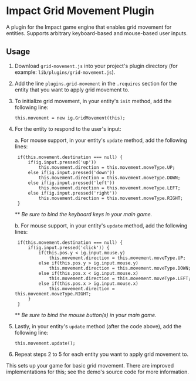 Impact Grid Movement Plugin
===
A plugin for the Impact game engine that enables grid movement for entities. Supports arbitrary keyboard-based and mouse-based user inputs.


Usage
---
1. Download `grid-movement.js` into your project's plugin directory (for example: `lib/plugins/grid-movement.js`).
2. Add the line `plugins.grid-movement` in the `.requires` section for the entity that you want to apply grid movement to.
3. To initialize grid movement, in your entity's `init` method, add the following line:

    ```
    this.movement = new ig.GridMovement(this);
    ```

4. For the entity to respond to the user's input:

    a. For mouse support, in your entity's `update` method, add the following lines:

        if(this.movement.destination === null) {
            if(ig.input.pressed('up'))
                this.movement.direction = this.movement.moveType.UP;
            else if(ig.input.pressed('down'))
                this.movement.direction = this.movement.moveType.DOWN;
            else if(ig.input.pressed('left'))
                this.movement.direction = this.movement.moveType.LEFT;
            else if(ig.input.pressed('right'))
                this.movement.direction = this.movement.moveType.RIGHT;
        }

    ** *Be sure to bind the keyboard keys in your main game.*

    b. For mouse support, in your entity's `update` method, add the following lines:

        if(this.movement.destination === null) {
            if(ig.input.pressed('click')) {
                if(this.pos.y < ig.input.mouse.y)
                    this.movement.direction = this.movement.moveType.UP;
                else if(this.pos.y > ig.input.mouse.y)
                    this.movement.direction = this.movement.moveType.DOWN;
                else if(this.pos.x < ig.input.mouse.x)
                    this.movement.direction = this.movement.moveType.LEFT;
                else if(this.pos.x > ig.input.mouse.x)
                    this.movement.direction = this.movement.moveType.RIGHT;
            }
        }

    ** *Be sure to bind the mouse button(s) in your main game.*

5. Lastly, in your entity's `update` method (after the code above), add the following line:

    ```
    this.movement.update();
    ```

6. Repeat steps 2 to 5 for each entity you want to apply grid movement to.

This sets up your game for basic grid movement. There are improved implementations for this; see the demo's source code for more information.
